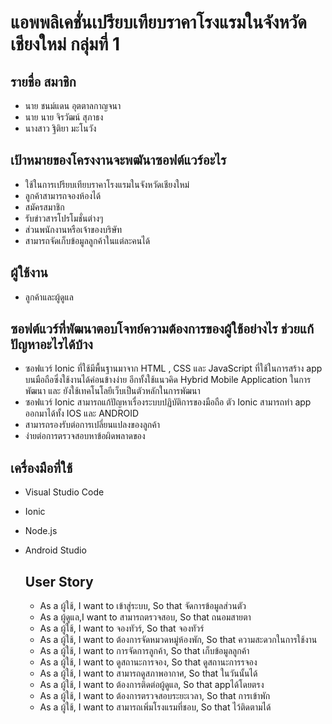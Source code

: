 # แอพพลิเคชั่นเปรียบเทียบราคาโรงแรมในจังหวัดเชียงใหม่ กลุ่มที่ 1
## รายชื่อ สมาชิก 
   * นาย ชนม์แดน อุตตาลกาญจนา
   * นาย นาย จิรวัฒน์ สุภาธง
   * นางสาว ฐิติยา มะโนวัง 
   
## เป้าหมายของโครงงานจะพฒันาซอฟต์แวร์อะไร
* ใช้ในการเปรียบเทียบราคาโรงแรมในจังหวัดเชียงใหม่
* ลูกค้าสามารถจองห้องได้
* สมัครสมาชิก
* รับข่าวสารโปรโมชั่นต่างๆ 
* ส่วนพนักงานหรือเจ้าของบริษัท 
* สามารถจัดเก็บข้อมูลลูกค้าในแต่ละคนได้
   
## ผู้ใช้งาน 
* ลูกค้าและผู้ดูแล
   
## ซอฟต์แวร์ที่พัฒนาตอบโจทย์ความต้องการของผู้ใช้อย่างไร ช่วยแก้ปัญหาอะไรได้บ้าง
  
* ซอฟแวร์ Ionic ที่ใช้มีพื้นฐานมาจาก  HTML , CSS และ JavaScript ที่ใช้ในการสร้าง app บนมือถือซึ่งใช้งานได้ค่อนข้างง่าย อีกทั้งใช้แนวคิด Hybrid Mobile       Application ในการพัฒนา และ ยังใช้เทคโนโลยีเว็บเป็นตัวหลักในการพัฒนา
* ซอฟแวร์ Ionic สามารถแก้ปัญหาเรื่องระบบปฏิบัติการของมือถือ ตัว Ionic สามารถทำ app ออกมาได้ทั้ง IOS และ ANDROID
* สามารถรองรับต่อการเปลี่ยนแปลงของลูกค้า
* ง่ายต่อการตรวจสอบหาข้อผิดพลาดของ 
 
## เครื่องมือที่ใช้ 
* Visual Studio Code
* Ionic
* Node.js
* Android Studio
   
   ## User Story
   * As a ผู้ใช้, I want to เข้าสู่ระบบ, So that จัดการข้อมูลส่วนตัว
   * As a ผู้ดูแล,I want to สามารถตรวจสอบ, So that ถนอมสายตา
   * As a ผู้ใช้, I want to จองทัวร์, So that จองทัวร์
   * As a ผู้ใช้, I want to ต้องการจัดหมวดหมู่ห้องพัก, So that ความสะดวกในการใช้งาน
   * As a ผู้ใช้, I want to การจัดการลูกค้า, So that เก็บข้อมูลลูกค้า
   * As a ผู้ใช้, I want to ดูสถานะการจอง, So that ดูสถานะการรจอง
   * As a ผู้ใช้, I want to สามารถดูสภาพอากาศ, So that ในวันนั้นได้
   * As a ผู้ใช้, I want to ต้องการติดต่อผู้ดูแล, So that appได้โดยตรง
   * As a ผู้ใช้, I want to ต้องการตรวจสอบระยะเวลา, So that การเข้าพัก
   * As a ผู้ใช้, I want to สามารถเพิ่มโรงแรมที่ชอบ, So that ไว้ติดตามได้
 
